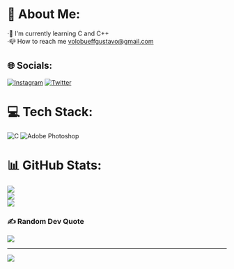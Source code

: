 # 💫 About Me:
·🌱 I'm currently learning C and C++<br>·📪 How to reach me volobueffgustavo@gmail.com<br>


## 🌐 Socials:
[![Instagram](https://img.shields.io/badge/Instagram-%23E4405F.svg?logo=Instagram&logoColor=white)](https://instagram.com/@gustavo_kv) [![Twitter](https://img.shields.io/badge/Twitter-%231DA1F2.svg?logo=Twitter&logoColor=white)](https://twitter.com/@gustavo_kv) 

# 💻 Tech Stack:
![C](https://img.shields.io/badge/c-%2300599C.svg?style=for-the-badge&logo=c&logoColor=white) ![Adobe Photoshop](https://img.shields.io/badge/adobephotoshop-%2331A8FF.svg?style=for-the-badge&logo=adobephotoshop&logoColor=white)
# 📊 GitHub Stats:
![](https://github-readme-stats.vercel.app/api?username=gustavokv&theme=radical&hide_border=true&include_all_commits=true&count_private=false)<br/>
![](https://github-readme-streak-stats.herokuapp.com/?user=gustavokv&theme=radical&hide_border=true)<br/>
![](https://github-readme-stats.vercel.app/api/top-langs/?username=gustavokv&theme=radical&hide_border=true&include_all_commits=true&count_private=false&layout=compact)

### ✍️ Random Dev Quote
![](https://quotes-github-readme.vercel.app/api?type=horizontal&theme=radical)

---
[![](https://visitcount.itsvg.in/api?id=gustavokv&icon=1&color=12)](https://visitcount.itsvg.in)

<!-- Proudly created with GPRM ( https://gprm.itsvg.in ) -->
